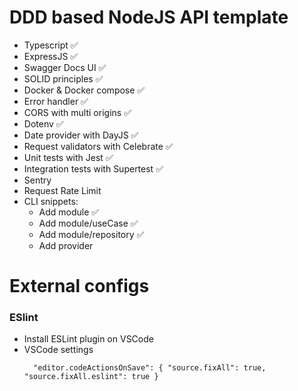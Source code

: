 # DDD based NodeJS API template

- Typescript :white_check_mark:
- ExpressJS :white_check_mark:
- Swagger Docs UI :white_check_mark:
- SOLID principles :white_check_mark:
- Docker & Docker compose :white_check_mark:
- Error handler :white_check_mark:
- CORS with multi origins :white_check_mark:
- Dotenv :white_check_mark:
- Date provider with DayJS :white_check_mark:
- Request validators with Celebrate :white_check_mark:
- Unit tests with Jest :white_check_mark:
- Integration tests with Supertest :white_check_mark:
- Sentry
- Request Rate Limit
- CLI snippets:
  - Add module :white_check_mark:
  - Add module/useCase :white_check_mark:
  - Add module/repository :white_check_mark:
  - Add provider

# External configs

### ESlint

- Install ESLint plugin on VSCode
- VSCode settings
  ```
    "editor.codeActionsOnSave": { "source.fixAll": true, "source.fixAll.eslint": true }
  ```

